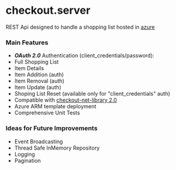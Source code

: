 # checkout.server
REST Api designed to handle a shopping list hosted in [azure](https://checkout-shopping-server.azurewebsites.net)

### Main Features

- ***OAuth 2.0*** Authentication (client_credentials/password):
- Full Shopping List
- Item Details
- Item Addition (auth)
- Item Removal (auth)
- Item Update (auth)
- Shoping List Reset (available only for "client_credentials" auth)
- Compatible with [checkout-net-library 2.0](https://github.com/italieno/checkout-net-library)
- Azure ARM template deployment
- Comprehensive Unit Tests

### Ideas for Future Improvements
-   Event Broadcasting
-   Thread Safe InMemory Repository
-   Logging
-   Pagination
